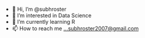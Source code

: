 - 👋 Hi, I’m @subhroster
- 👀 I’m interested in Data Science
- 🌱 I’m currently learning R
- 📫 How to reach me ...subhroster2007@gmail.com

<!---
subhroster/subhroster is a ✨ special ✨ repository because its `README.md` (this file) appears on your GitHub profile.
You can click the Preview link to take a look at your changes.
--->
